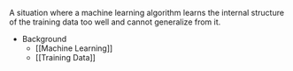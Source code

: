 A situation where a machine learning algorithm learns the internal structure of the training data too well and cannot generalize from it.

- Background
	- [[Machine Learning]]
	- [[Training Data]]